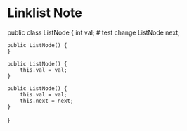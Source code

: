 # Linklist Note

public class ListNode {
    int val;
    # test change
    ListNode next;
    
    public ListNode() {
    }
    
    public ListNode() {
        this.val = val;
    }
    
    public ListNode() {
        this.val = val;
        this.next = next;
    }
    
}

